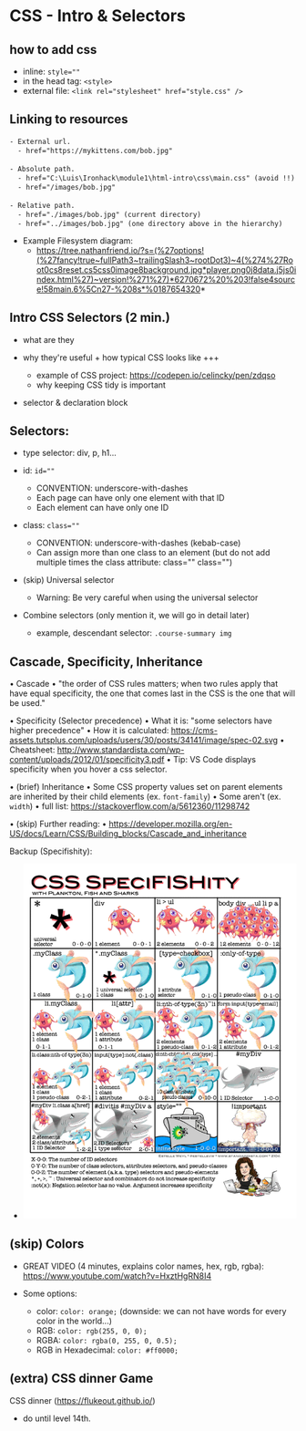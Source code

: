 

# CSS - Intro & Selectors

<!--- 


Codealong (continue):
- demo / final result: https://ironhack-rmt-materials.github.io/html-css-intro-codealong/
- repo: https://github.com/ironhack-rmt-materials/html-css-intro-codealong



Note, this selectors can be covered in w1d2:
- "selector list" (h1, h2)
- "descendant" (div p)
- "and" (h3.highlight)
- examples: https://github.com/ByteWarriors-Ironhack-Feb-23/feb23-html-intro/blob/main/css/main.css



-->


<!--

Feedback from students:
- Too much information for only one lesson (specially for those who didn't cover this in the prework).
- Make sure to start explaining why CSS + why selectors are useful +  clear examples

-->



## how to add css
  - inline: `style=""`
  - in the head tag: `<style>`
  - external file: `<link rel="stylesheet" href="style.css" />`


## Linking to resources

  <!-- @todo: create cheatsheet -->

    - External url. 
      - href="https://mykittens.com/bob.jpg"

    - Absolute path. 
      - href="C:\Luis\Ironhack\module1\html-intro\css\main.css" (avoid !!)
      - href="/images/bob.jpg"

    - Relative path. 
      - href="./images/bob.jpg" (current directory)
      - href="../images/bob.jpg" (one directory above in the hierarchy)


- Example Filesystem diagram: 
  - https://tree.nathanfriend.io/?s=(%27options!(%27fancy!true~fullPath3~trailingSlash3~rootDot3)~4(%274%27Root0cs8reset.cs5css0image8background.jpg*player.png0j8data.j5js0index.html%27)~version!%271%27)*6270672%20%203!false4source!58main.6%5Cn27-%208s*%0187654320*



## Intro CSS Selectors (2 min.)
- what are they

- why they're useful + how typical CSS looks like +++
  - example of CSS project: https://codepen.io/celincky/pen/zdqso
  - why keeping CSS tidy is important

- selector & declaration block



## Selectors:

- type selector: div, p, h1...

- id: `id=""`
  - CONVENTION: underscore-with-dashes
  - Each page can have only one element with that ID
  - Each element can have only one ID

- class: `class=""`
    - CONVENTION: underscore-with-dashes (kebab-case)
    - Can assign more than one class to an element (but do not add multiple times the class attribute: class="" class="") 

- (skip) Universal selector
  - Warning: Be very careful when using the universal selector

- Combine selectors (only mention it, we will go in detail later)
  - example, descendant selector: `.course-summary img`



## Cascade, Specificity, Inheritance


<!--

Alternative: watch video together

- CSS Specificity explained - Kevin Powell (13min) (Cascade + Specificity)
https://www.youtube.com/watch?v=c0kfcP_nD9E

-->



• Cascade 
  • "the order of CSS rules matters; when two rules apply that have equal specificity, the one that comes last in the CSS is the one that will be used."


• Specificity (Selector precedence)
  • What it is: "some selectors have higher precedence"
  • How it is calculated: https://cms-assets.tutsplus.com/uploads/users/30/posts/34141/image/spec-02.svg
  • Cheatsheet: http://www.standardista.com/wp-content/uploads/2012/01/specificity3.pdf
  • Tip: VS Code displays specificity when you hover a css selector.


• (brief) Inheritance
  • Some CSS property values set on parent elements are inherited by their child elements (ex. `font-family`)
  • Some aren't (ex. `width`)
  • full list: https://stackoverflow.com/a/5612360/11298742


• (skip) Further reading:
  • https://developer.mozilla.org/en-US/docs/Learn/CSS/Building_blocks/Cascade_and_inheritance




Backup (Specifishity):
- ![specifishity cheatsheet](../media/images/specifishity.png)



<!-- @todo: create cheatsheet / gist -->



## (skip) Colors

  - GREAT VIDEO (4 minutes, explains color names, hex, rgb, rgba): https://www.youtube.com/watch?v=HxztHgRN8I4

  - Some options:
    - color: `color: orange;` (downside: we can not have words for every color in the world...)
    - RGB: `color: rgb(255, 0, 0);`
    - RGBA: `color: rgba(0, 255, 0, 0.5);`
    - RGB in Hexadecimal: `color: #ff0000;`




## (extra) CSS dinner Game

CSS dinner (https://flukeout.github.io/)
- do until level 14th.


